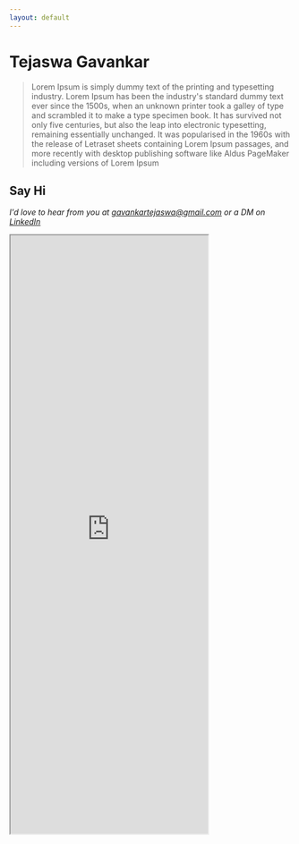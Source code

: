 ```yaml
---
layout: default
---
```

# Tejaswa Gavankar

>Lorem Ipsum is simply dummy text of the printing and typesetting industry. Lorem Ipsum has been the industry's standard dummy text ever since the 1500s, when an unknown printer took a galley of type and scrambled it to make a type specimen book. It has survived not only five centuries, but also the leap into electronic typesetting, remaining essentially unchanged. It was popularised in the 1960s with the release of Letraset sheets containing Lorem Ipsum passages, and more recently with desktop publishing software like Aldus PageMaker including versions of Lorem Ipsum

## Say Hi
*I'd love to hear from you at [gavankartejaswa@gmail.com](mailto:gavankartejaswa@gmail.com) or a DM on [LinkedIn](https://www.linkedin.com/in/tejaswa/)*


<iframe src="https://drive.google.com/file/d/1GDbkZcTPpGto--un_8gbk0_8BmFmrWhz/preview" width="70%" height="1070"></iframe>
